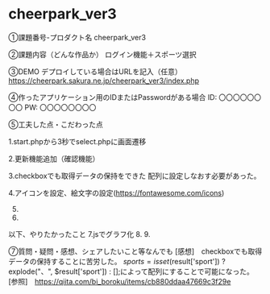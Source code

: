 # cheerpark_ver3
①課題番号-プロダクト名
cheerpark_ver3

②課題内容（どんな作品か）
ログイン機能＋スポーツ選択

③DEMO
デプロイしている場合はURLを記入（任意） https://cheerpark.sakura.ne.jp/cheerpark_ver3/index.php

④作ったアプリケーション用のIDまたはPasswordがある場合
ID: 〇〇〇〇〇〇〇〇
PW: 〇〇〇〇〇〇〇〇

⑤工夫した点・こだわった点

1.start.phpから3秒でselect.phpに画面遷移

2.更新機能追加（確認機能）

3.checkboxでも取得データの保持をできた
配列に設定しなおす必要があった。

4.アイコンを設定、絵文字の設定(https://fontawesome.com/icons)
 
5.
6.

以下、やりたかったこと
7.jsでグラフ化
8.
9.


⑦質問・疑問・感想、シェアしたいこと等なんでも
[感想]　checkboxでも取得データの保持することに苦労した。
$sports = isset($result['sport']) ? explode("、", $result['sport']) : [];によって配列にすることで可能になった。
[参照]　https://qiita.com/bi_boroku/items/cb880ddaa47669c3f29e
